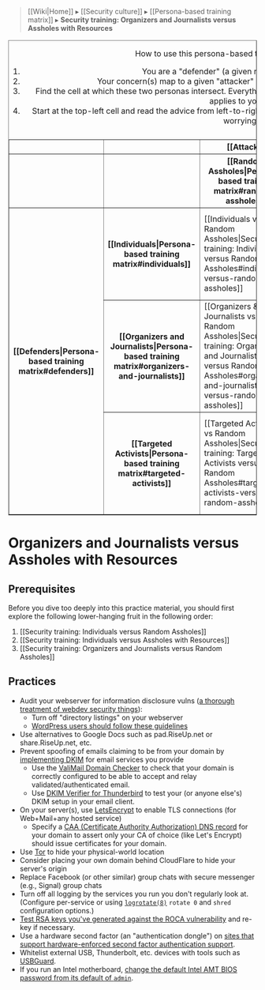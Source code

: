 > [[Wiki|Home]] ▸ [[Security culture]] ▸ [[Persona-based training matrix]] ▸ **Security training: Organizers and Journalists versus Assholes with Resources**

<table border="1" cellpadding="10" cellspacing="0">
  <caption>
    <p>How to use this persona-based threat modeling matrix:</p>
    <ol>
      <li>You are a "defender" (a given row). Find yourself there.</li>
      <li>Your concern(s) map to a given "attacker" (a given column). Find your attacker.</li>
      <li>Find the cell at which these two personas intersect. Everything listed in the cells above and to the left of your cell applies to you, too.</li>
      <li>Start at the top-left cell and read the advice from left-to-right, top-to-bottom, until you reach your cell. Then stop worrying. :)</li>
    </ol>
  </caption>
  <tr>
    <th></th>
    <th></th>
    <th colspan="3">[[Attackers|Persona-based training matrix#attackers]]</th>
  </tr>
  <tr>
    <th></th>
    <th></th>
    <th>[[Random Assholes|Persona-based training matrix#random-assholes]]</th>
    <th>[[Assholes with Resources|Persona-based training matrix#assholes-with-resources]]</th>
    <th>[[The State|Persona-based training matrix#the-state]]</th>
  </tr>
  <tr>
    <th rowspan="3">[[Defenders|Persona-based training matrix#defenders]]</th>
    <th>[[Individuals|Persona-based training matrix#individuals]]</th>
    <td>
      [[Individuals vs Random Assholes|Security training: Individuals versus Random Assholes#individuals-versus-random-assholes]]
    </td>
    <td>
      [[Individuals vs Assholes with Resources|Security training: Individuals versus Assholes with Resources#individuals-versus-assholes-with-resources]]
    </td>
    <td>
      [[Individuals vs The State|Security training: Individuals versus The State#individuals-versus-the-state]]
    </td>
  </tr>
  <tr>
    <th>[[Organizers and Journalists|Persona-based training matrix#organizers-and-journalists]]</th>
    <td>
      [[Organizers &amp; Journalists vs Random Assholes|Security training: Organizers and Journalists versus Random Assholes#organizers-and-journalists-versus-random-assholes]]
    </td>
    <td>
      <strong>Organizers &amp; Journalists vs Assholes with Resources</strong>
    </td>
    <td>
      [[Organizers &amp; Journalists vs The State|Security Training: Organizers and Journalists versus The State#organizers-and-journalists-versus-the-state]]
    </td>
  </tr>
  <tr>
    <th>[[Targeted Activists|Persona-based training matrix#targeted-activists]]</th>
    <td>
      [[Targeted Activists vs Random Assholes|Security training: Targeted Activists versus Random Assholes#targeted-activists-versus-random-assholes]]
    </td>
    <td>
      [[Targeted Activists vs Assholes with Resources|Security training: Targeted Activists versus Assholes with Resources#targeted-activists-versus-assholes-with-resources]]
    </td>
    <td>
      [[Targeted Activists vs The State|Security training: Targeted Activists versus The State#targeted-activists-versus-the-state]]
    </td>
  </tr>
</table>

# Organizers and Journalists versus Assholes with Resources

## Prerequisites

Before you dive too deeply into this practice material, you should first explore the following lower-hanging fruit in the following order:

1. [[Security training: Individuals versus Random Assholes]]
1. [[Security training: Individuals versus Assholes with Resources]]
1. [[Security training: Organizers and Journalists versus Random Assholes]]

## Practices

* Audit your webserver for information disclosure vulns ([a thorough treatment of webdev security things](https://github.com/FallibleInc/security-guide-for-developers)):
    * Turn off "directory listings" on your webserver
    * [WordPress users should follow these guidelines](http://www.wpbeginner.com/wordpress-security/)
* Use alternatives to Google Docs such as pad.RiseUp.net or share.RiseUp.net, etc.
* Prevent spoofing of emails claiming to be from your domain by [implementing DKIM](https://scotthelme.co.uk/email-security-dkim/) for email services you provide
    * Use the [ValiMail Domain Checker](http://www.valimail.com/dmarc/domain-checker) to check that your domain is correctly configured to be able to accept and relay validated/authenticated email.
    * Use [DKIM Verifier for Thunderbird](https://addons.mozilla.org/thunderbird/addon/dkim-verifier/) to test your (or anyone else's) DKIM setup in your email client.
* On your server(s), use [LetsEncrypt](https://letsencrypt.org/) to enable TLS connections (for Web+Mail+any hosted service)
    * Specify a [CAA (Certificate Authority Authorization) DNS record](https://en.wikipedia.org/wiki/DNS_Certification_Authority_Authorization) for your domain to assert only your CA of choice (like Let's Encrypt) should issue certificates for your domain.
* Use [Tor](https://torproject.org/) to hide your physical-world location
* Consider placing your own domain behind CloudFlare to hide your server's origin
* Replace Facebook (or other similar) group chats with secure messenger (e.g., Signal) group chats
* Turn off all logging by the services you run you don't regularly look at. (Configure per-service or using [`logrotate(8)`](https://linux.die.net/man/8/logrotate) `rotate 0` and `shred` configuration options.)
* [Test RSA keys you've generated against the ROCA vulnerability](https://keychest.net/roca) and re-key if necessary.
* Use a hardware second factor (an "authentication dongle") on [sites that support hardware-enforced second factor authentication support](http://www.dongleauth.info/).
* Whitelist external USB, Thunderbolt, etc. devices with tools such as [USBGuard](https://usbguard.github.io/).
* If you run an Intel motherboard, [change the default Intel AMT BIOS password from its default of `admin`](http://support.radmin.com/index.php?/Knowledgebase/Article/View/9/9/how-to-set-up-intel-amt-features).